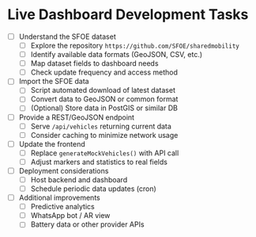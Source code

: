 # Live Dashboard Development Tasks

- [ ] Understand the SFOE dataset
  - [ ] Explore the repository `https://github.com/SFOE/sharedmobility`
  - [ ] Identify available data formats (GeoJSON, CSV, etc.)
  - [ ] Map dataset fields to dashboard needs
  - [ ] Check update frequency and access method

- [ ] Import the SFOE data
  - [ ] Script automated download of latest dataset
  - [ ] Convert data to GeoJSON or common format
  - [ ] (Optional) Store data in PostGIS or similar DB

- [ ] Provide a REST/GeoJSON endpoint
  - [ ] Serve `/api/vehicles` returning current data
  - [ ] Consider caching to minimize network usage

- [ ] Update the frontend
  - [ ] Replace `generateMockVehicles()` with API call
  - [ ] Adjust markers and statistics to real fields

- [ ] Deployment considerations
  - [ ] Host backend and dashboard
  - [ ] Schedule periodic data updates (cron)

- [ ] Additional improvements
  - [ ] Predictive analytics
  - [ ] WhatsApp bot / AR view
  - [ ] Battery data or other provider APIs
